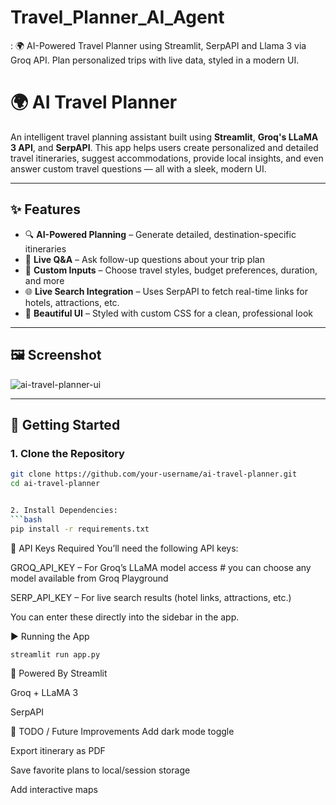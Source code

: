 # Travel_Planner_AI_Agent
: 🌍 AI-Powered Travel Planner using Streamlit, SerpAPI and Llama 3 via Groq API. Plan personalized trips with live data, styled in a modern UI. 


# 🌍 AI Travel Planner

An intelligent travel planning assistant built using **Streamlit**, **Groq's LLaMA 3 API**, and **SerpAPI**. This app helps users create personalized and detailed travel itineraries, suggest accommodations, provide local insights, and even answer custom travel questions — all with a sleek, modern UI.

---

## ✨ Features

- 🔍 **AI-Powered Planning** – Generate detailed, destination-specific itineraries
- 💬 **Live Q&A** – Ask follow-up questions about your trip plan
- 📅 **Custom Inputs** – Choose travel styles, budget preferences, duration, and more
- 🌐 **Live Search Integration** – Uses SerpAPI to fetch real-time links for hotels, attractions, etc.
- 🎨 **Beautiful UI** – Styled with custom CSS for a clean, professional look

---

## 🖼️ Screenshot

![ai-travel-planner-ui](https://imgur.com/your_ui_screenshot.png) <!-- Replace with your actual screenshot -->

---

## 🚀 Getting Started

### 1. Clone the Repository

```bash
git clone https://github.com/your-username/ai-travel-planner.git
cd ai-travel-planner


2. Install Dependencies: 
```bash
pip install -r requirements.txt
```

🔑 API Keys Required
You’ll need the following API keys:

GROQ_API_KEY – For Groq’s LLaMA model access # you can choose any model available from Groq Playground

SERP_API_KEY – For live search results (hotel links, attractions, etc.)

You can enter these directly into the sidebar in the app. 


▶️ Running the App 

```bash
streamlit run app.py
```

🧠 Powered By
Streamlit

Groq + LLaMA 3

SerpAPI 


📌 TODO / Future Improvements
 Add dark mode toggle

 Export itinerary as PDF

 Save favorite plans to local/session storage

 

 Add interactive maps

